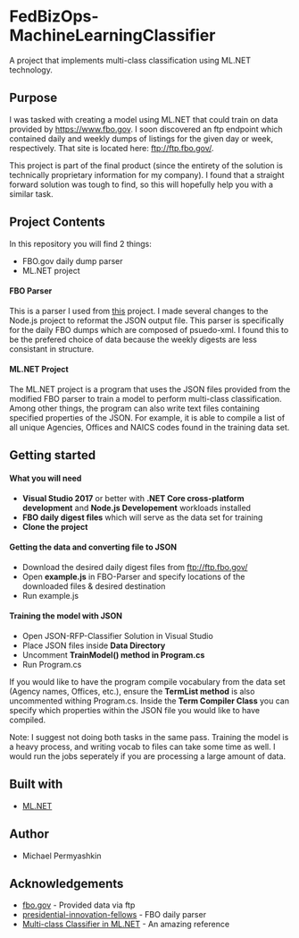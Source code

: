 # FedBizOps-MachineLearningClassifier
A project that implements multi-class classification using ML.NET technology.

## Purpose
I was tasked with creating a model using ML.NET that could train on data provided by https://www.fbo.gov. I soon discovered an ftp endpoint which contained daily and weekly dumps of listings for the given day or week, respectively. That site is located here: ftp://ftp.fbo.gov/. 

This project is part of the final product (since the entirety of the solution is technically proprietary information for my company). I found that a straight forward solution was tough to find, so this will hopefully help you with a similar task.

## Project Contents
In this repository you will find 2 things:
* FBO.gov daily dump parser 
* ML.NET project

#### FBO Parser
This is a parser I used from [this](https://github.com/presidential-innovation-fellows/fbo-parser) project. I made several changes to the Node.js project to reformat the JSON output file. This parser is specifically for the daily FBO dumps which are composed of psuedo-xml. I found this to be the prefered choice of data because the weekly digests are less consistant in structure.

#### ML.NET Project
The ML.NET project is a program that uses the JSON files provided from the modified FBO parser to train a model to perform multi-class classification. Among other things, the program can also write text files containing specified properties of the JSON. For example, it is able to compile a list of all unique Agencies, Offices and NAICS codes found in the training data set.

## Getting started

#### What you will need
* **Visual Studio 2017** or better with **.NET Core cross-platform development** and **Node.js Developement** workloads installed
* **FBO daily digest files** which will serve as the data set for training
* **Clone the project** 

#### Getting the data and converting file to JSON
* Download the desired daily digest files from ftp://ftp.fbo.gov/
* Open **example.js** in FBO-Parser and specify locations of the downloaded files & desired destination
* Run example.js

#### Training the model with JSON
* Open JSON-RFP-Classifier Solution in Visual Studio
* Place JSON files inside **Data Directory**
* Uncomment **TrainModel() method in Program.cs**
* Run Program.cs

If you would like to have the program compile vocabulary from the data set (Agency names, Offices, etc.), ensure the **TermList method** is also uncommented withing Program.cs. Inside the **Term Compiler Class** you can specify which properties within the JSON file you would like to have compiled.

Note: I suggest not doing both tasks in the same pass. Training the model is a heavy process, and writing vocab to files can take some time as well. I would run the jobs seperately if you are processing a large amount of data.

## Built with
* [ML.NET](https://dotnet.microsoft.com/learn/ml-dotnet/get-started-tutorial/install) 

## Author
* Michael Permyashkin

## Acknowledgements
* [fbo.gov](https://www.fbo.gov) - Provided data via ftp
* [presidential-innovation-fellows](https://github.com/presidential-innovation-fellows/fbo-parser) - FBO daily parser
* [Multi-class Classifier in ML.NET](https://docs.microsoft.com/en-us/dotnet/machine-learning/tutorials/github-issue-classification) - An amazing reference
